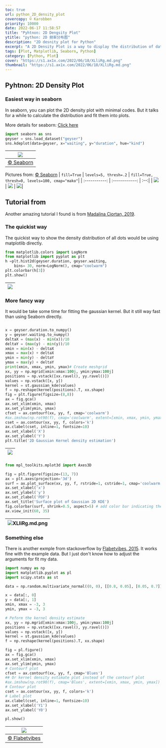 ```yaml
---
toc: true
url: python_2D_density_plot
covercopy: © Karobben
priority: 10000
date: 2022-06-17 11:58:57
title: "Pyhtnon: 2D Dengsity Plot"
ytitle: "python: 2D 频率分布图"
description: "2D desnity plot for Python"
excerpt: "A 2D Density Plot is a way to display the distribution of data as a 2D heat map. It uses color-coding to represent areas of high and low density in a scatterplot, with darker colors indicating areas of higher density. It is useful for visualizing large datasets and identifying patterns in the data. <a title='GhatGPT'>Who said this?</a>"
tags: [Plot, Matplotlib, Seaborn, Python]
category: [Python, Plot]
cover: "https://s1.ax1x.com/2022/06/18/XLliRg.md.png"
thumbnail: "https://s1.ax1x.com/2022/06/18/XLliRg.md.png"
---
```


## Pyhtnon: 2D Density Plot

### Easiest way in seaborn
In seaborn, you can plot the 2D density plot with minimal codes. But it talks for a while to calculate the distribution and fit them into plots.

More details for seaborn: [Click here](https://seaborn.pydata.org/generated/seaborn.kdeplot.html)

```python
import seaborn as sns
geyser = sns.load_dataset("geyser")
sns.kdeplot(data=geyser, x="waiting", y="duration", hue="kind")
```

|![](https://seaborn.pydata.org/_images/kdeplot_29_0.png)|
|:-:|
|[© Seaborn](https://seaborn.pydata.org/generated/seaborn.kdeplot.html)|

Pictures from: [© Seaborn](https://seaborn.pydata.org/generated/seaborn.kdeplot.html)
| `fill=True`     | `levels=5, thresh=.2`    | `fill=True, thresh=0, levels=100, cmap="mako"`|
| :-----------: | :------------: | :--:|
| ![](https://seaborn.pydata.org/_images/kdeplot_31_0.png)       | ![](https://seaborn.pydata.org/_images/kdeplot_33_0.png)      |  ![](https://seaborn.pydata.org/_images/kdeplot_35_0.png)|


## Tutorial from

Another amazing tutorial I found is from [Madalina Ciortan, 2019](https://towardsdatascience.com/simple-example-of-2d-density-plots-in-python-83b83b934f67).

### The quickist way

The quickist way to show the density distribution of all dots would be using matplotlib directly.

```python
from matplotlib.colors import LogNorm
from matplotlib import pyplot as plt
h =plt.hist2d(geyser.duration, geyser.waiting,
    bins= 30, norm=LogNorm(), cmap="coolwarm")
plt.colorbar(h[3])
plt.show()
```

|![](https://s1.ax1x.com/2022/06/18/XLQugH.png)|
|:-:|

### More fancy way

It would be take some time for fitting the gaussian kernel. But it still way fast than using Seaborn directly.


```python

x = geyser.duration.to_numpy()
y = geyser.waiting.to_numpy()
deltaX = (max(x) - min(x))/10
deltaY = (max(y) - min(y))/10
xmin = min(x) - deltaX
xmax = max(x) + deltaX
ymin = min(y) - deltaY
ymax = max(y) + deltaY
print(xmin, xmax, ymin, ymax)# Create meshgrid
xx, yy = np.mgrid[xmin:xmax:100j, ymin:ymax:100j]
positions = np.vstack([xx.ravel(), yy.ravel()])
values = np.vstack([x, y])
kernel = st.gaussian_kde(values)
f = np.reshape(kernel(positions).T, xx.shape)
fig = plt.figure(figsize=(8,8))
ax = fig.gca()
ax.set_xlim(xmin, xmax)
ax.set_ylim(ymin, ymax)
cfset = ax.contourf(xx, yy, f, cmap='coolwarm')
#ax.imshow(np.rot90(f), cmap='coolwarm', extent=[xmin, xmax, ymin, ymax])
cset = ax.contour(xx, yy, f, colors='k')
ax.clabel(cset, inline=1, fontsize=10)
ax.set_xlabel('X')
ax.set_ylabel('Y')
plt.title('2D Gaussian Kernel density estimation')
```

|![](https://s1.ax1x.com/2022/06/18/XLQU2Q.png)|
|:-:|


###

```python
from mpl_toolkits.mplot3d import Axes3D

fig = plt.figure(figsize=(13, 7))
ax = plt.axes(projection='3d')
surf = ax.plot_surface(xx, yy, f, rstride=1, cstride=1, cmap='coolwarm', edgecolor='none')
ax.set_xlabel('x')
ax.set_ylabel('y')
ax.set_zlabel('PDF')
ax.set_title('Surface plot of Gaussian 2D KDE')
fig.colorbar(surf, shrink=0.5, aspect=5) # add color bar indicating the PDF
ax.view_init(60, 35)
```

|![XLliRg.md.png](https://s1.ax1x.com/2022/06/18/XLliRg.md.png)|
|:-:|



### Something else
There is another exmple from stackoverflow by [Flabetvibes, 2015](https://stackoverflow.com/questions/30145957/plotting-2d-kernel-density-estimation-with-python). It works fine with the example data. But I just don't know how to adjust the arguments for fit my data.
```python
import numpy as np
import matplotlib.pyplot as pl
import scipy.stats as st

data = np.random.multivariate_normal((0, 0), [[0.8, 0.05], [0.05, 0.7]], 100)

x = data[:, 0]
y = data[:, 1]
xmin, xmax = -3, 3
ymin, ymax = -3, 3

# Peform the kernel density estimate
xx, yy = np.mgrid[xmin:xmax:100j, ymin:ymax:100j]
positions = np.vstack([xx.ravel(), yy.ravel()])
values = np.vstack([x, y])
kernel = st.gaussian_kde(values)
f = np.reshape(kernel(positions).T, xx.shape)

fig = pl.figure()
ax = fig.gca()
ax.set_xlim(xmin, xmax)
ax.set_ylim(ymin, ymax)
# Contourf plot
cfset = ax.contourf(xx, yy, f, cmap='Blues')
## Or kernel density estimate plot instead of the contourf plot
#ax.imshow(np.rot90(f), cmap='Blues', extent=[xmin, xmax, ymin, ymax])
# Contour plot
cset = ax.contour(xx, yy, f, colors='k')
# Label plot
ax.clabel(cset, inline=1, fontsize=10)
ax.set_xlabel('Y1')
ax.set_ylabel('Y0')

pl.show()
```

|![](https://i.stack.imgur.com/2Oyd0.jpg)|
|:-:|
|[© Flabetvibes](https://stackoverflow.com/questions/30145957/plotting-2d-kernel-density-estimation-with-python)|
